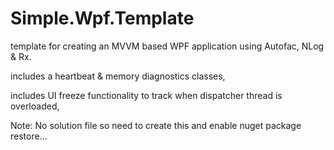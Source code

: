 Simple.Wpf.Template
===================

template for creating an MVVM based WPF application using Autofac, NLog & Rx.

includes a heartbeat & memory diagnostics classes,

includes UI freeze functionality to track when dispatcher thread is overloaded,

Note: No solution file so need to create this and enable nuget package restore...
